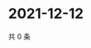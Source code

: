 # 2021-12-12

共 0 条

<!-- BEGIN WEIBO -->
<!-- 最后更新时间 Sun Dec 12 2021 10:37:23 GMT+0800 (China Standard Time) -->

<!-- END WEIBO -->
